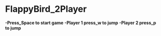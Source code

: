 # FlappyBird_2Player

**-Press_Space to start game**
**-Player 1 press_w to jump**
**-Player 2 press_p to jump**
